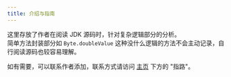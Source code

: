 ```yaml
---
title: 介绍与指南
---
```


这里存放了作者在阅读 JDK 源码时，针对复杂逻辑部分的分析。  
简单方法封装部分如 `Byte.doubleValue` 这种没什么逻辑的方法不会主动记录，自行阅读源码也较容易理解。  


如有需要，可以联系作者添加，联系方式请访问 [主页](/) 下方的 "指路"。